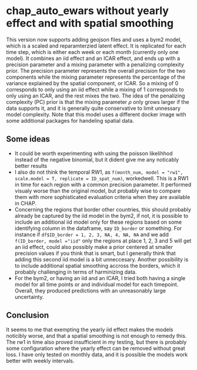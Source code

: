 # chap_auto_ewars without yearly effect and with spatial smoothing
This version now supports adding geojson files and uses a bym2 model, which is a scaled and reparamterzied latent effect. It is replicated for each time step, which is either each week or each month (currently only one model). It combines an iid effect and an ICAR effect, and ends up with a precision parameter and a mixing parameter with a penalizing complexity prior. The precision parameter represents the overall precision for the two components while the mixing parameter represents the percentage of the variance explained by the spatial component, or ICAR. So a mixing of $0$ corresponds to only using an iid effect while a mixing of $1$ corresponds to only using an ICAR, and the rest mixes the two. The idea of the penalizing complexity (PC) prior is that the mixing parameter $\rho$ only grows larger if the data supports it, and it is generally quite conservative to limit unnessary model complexity. Note that this model uses a different docker image with some additional packages for handeling spatial data.

## Some ideas
* It could be worth experimenting with using the poisson likelihhod instead of the negative binomial, but it dident give me any noticably better results
* I also do not think the temporal RW1, as `f(month_num, model = "rw1", scale.model = T, replicate = ID_spat_num)`, workedwell. This is a RW1 in time for each region with a common precision parameter. It performed visualy worse than the original model, but probably wise to compare them with more sophisticated evaluation criteria when they are available in CHAP.
* Concerning the regions that border other countries, this should probably already be captured by the iid model in the bym2, if not, it is possible to include an additional iid model only for these regions based on some identifying column in the dataframe, say `ID_border` or something. For instance if `df$ID_border = 1, 2, 3, NA, 4, NA, NA` and we add `f(ID_border, model ="iid"` only the regions at place 1, 2, 3 and 5 will get an iid effect, could also possibly make a prior centered at smaller precision values if you think that is smart, but I generally think that adding this second iid model is a bit unneccesary. Another possibility is to include additional spatial smoothing accross the borders, which it probably challenging in terms of harminizing data.
* For the bym2, or having an iid and an ICAR, I tried both having a single model for all time points or and individual model for each timepoint. Overall, they produced predictions with an unreasonably large uncertainty.

## Conclusion
It seems to me that exempting the yearly iid effect makes the models noticibly worse, and that a spatial smoothing is not enough to remedy this. The rw1 in time also proved insufficient in my testing, but there is probably some configuration where the yearly effect can be removed without great loss. I have only tested on monthly data, and it is possible the models work better with weekly intervals.
